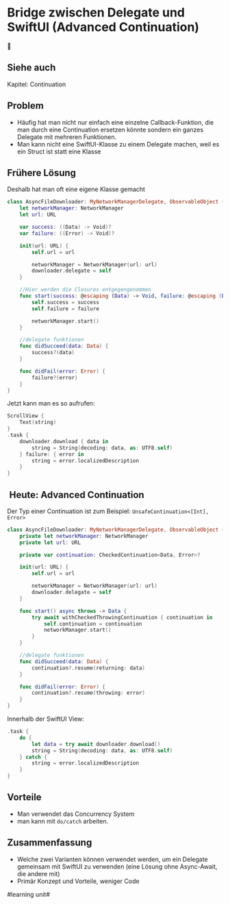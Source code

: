 # Bridge zwischen Delegate und SwiftUI (Advanced Continuation)
🌉

## Siehe auch

Kapitel: Continuation


## Problem

- Häufig hat man nicht nur einfach eine einzelne Callback-Funktion, die man durch eine Continuation ersetzen könnte sondern ein ganzes Delegate mit mehreren Funktionen.
- Man kann nicht eine SwiftUI-Klasse zu einem Delegate machen, weil es ein Struct ist statt eine Klasse

## Frühere Lösung

Deshalb hat man oft eine eigene Klasse gemacht

```swift
class AsyncFileDownloader: MyNetworkManagerDelegate, ObservableObject {
    let networkManager: NetworkManager
    let url: URL

    var success: ((Data) -> Void)?
    var failure: ((Error) -> Void)?

    init(url: URL) {
        self.url = url

        networkManager = NetworkManager(url: url)
        downloader.delegate = self
    }

	//Hier werden die Closures entgegengenommen
    func start(success: @escaping (Data) -> Void, failure: @escaping (Error) -> Void) {
        self.success = success
        self.failure = failure

        networkManager.start()
    }

	//delegate funktionen
    func didSucceed(data: Data) {
        success?(data)
    }

    func didFail(error: Error) {
        failure?(error)
    }
}
```

Jetzt kann man es so aufrufen:

```swift
ScrollView {
	Text(string)
}
.task {
	downloader.download { data in
		string = String(decoding: data, as: UTF8.self)
	} failure: { error in
		string = error.localizedDescription
	}
}
```


##  Heute: Advanced Continuation

Der Typ einer Continuation ist zum Beispiel: `UnsafeContinuation<[Int], Error>`


```swift
class AsyncFileDownloader: MyNetworkManagerDelegate, ObservableObject {
    private let networkManager: NetworkManager
    private let url: URL

    private var continuation: CheckedContinuation<Data, Error>?

    init(url: URL) {
        self.url = url

        networkManager = NetworkManager(url: url)
        downloader.delegate = self
    }

    func start() async throws -> Data {
        try await withCheckedThrowingContinuation { continuation in
            self.continuation = continuation
            networkManager.start()
        }
    }

	//delegate funktionen
    func didSucceed(data: Data) {
        continuation?.resume(returning: data)
    }

    func didFail(error: Error) {
        continuation?.resume(throwing: error)
    }
}
```

Innerhalb der SwiftUI View:

```swift
.task {
    do {
        let data = try await downloader.download()
        string = String(decoding: data, as: UTF8.self)
    } catch {
        string = error.localizedDescription
    }
}
```

## Vorteile
- Man verwendet das Concurrency System
- man kann mit `do/catch` arbeiten.

## Zusammenfassung
- Welche zwei Varianten können verwendet werden, um ein Delegate gemeinsam mit SwiftUI zu verwenden (eine Lösung ohne Async-Await, die andere mit)
- Primär Konzept und Vorteile, weniger Code

#learning unit#